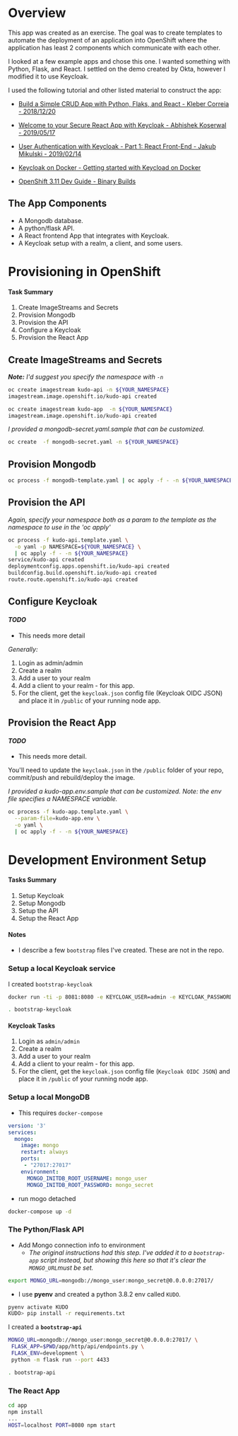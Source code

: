 # Overview

This app was created as an exercise. The goal was to create templates to automate the deployment of an application into OpenShift where the application has least 2 components which communicate with each other.

I looked at a few example apps and chose this one.  I wanted something with Python, Flask, and React.  I settled on the demo created by Okta, however I modified it to use Keycloak.

I used the following tutorial and other listed material to construct the app:

* [Build a Simple CRUD App with Python, Flaks, and React - Kleber Correia - 2018/12/20](https://developer.okta.com/blog/2018/12/20/crud-app-with-python-flask-react)

* [Welcome to your Secure React App with Keycloak - Abhishek Koserwal - 2019/05/17](https://medium.com/keycloak/secure-react-app-with-keycloak-4a65614f7be2)

* [User Authentication with Keycloak - Part 1: React Front-End - Jakub Mikulski - 2019/02/14](https://scalac.io/user-authentication-keycloak-1/)

* [Keycloak  on Docker - Getting started with Keycload on Docker](https://www.keycloak.org/getting-started/getting-started-docker)

* [OpenShift 3.11 Dev Guide - Binary Builds](https://docs.openshift.com/container-platform/3.11/dev_guide/dev_tutorials/binary_builds.html#binary-builds-private-code)

## The App Components

* A Mongodb database.
* A python/flask API.
* A React frontend App that integrates with Keycloak.
* A Keycloak setup with a realm, a client, and some users.


# Provisioning in OpenShift
#### Task Summary

1. Create ImageStreams and Secrets
2. Provision Mongodb
3. Provision the API
4. Configure a Keycloak
5. Provision the React App

## Create ImageStreams and Secrets

_**Note:** I'd suggest you specify the namespace with `-n`_
```bash
oc create imagestream kudo-api -n ${YOUR_NAMESPACE}
imagestream.image.openshift.io/kudo-api created
```

```bash
oc create imagestream kudo-app  -n ${YOUR_NAMESPACE}
imagestream.image.openshift.io/kudo-api created
```

_I provided a mongodb-secret.yaml.sample that can be customized._
```bash
oc create  -f mongodb-secret.yaml -n ${YOUR_NAMESPACE}
```


## Provision Mongodb

```bash
oc process -f mongodb-template.yaml | oc apply -f - -n ${YOUR_NAMESPACE}
```

## Provision the API

_Again, specify your namespace both as a param to the template as the namespace to use in the 'oc apply'_
```bash
oc process -f kudo-api.template.yaml \
  -o yaml -p NAMESPACE=${YOUR_NAMESPACE} \
  | oc apply -f - -n ${YOUR_NAMESPACE}
service/kudo-api created
deploymentconfig.apps.openshift.io/kudo-api created
buildconfig.build.openshift.io/kudo-api created
route.route.openshift.io/kudo-api created
```
## Configure Keycloak

#### _TODO_
* This needs more detail

_Generally:_
1. Login as admin/admin
2. Create a realm
3. Add a user to your realm
4. Add a client to your realm - for this app.
5. For the client, get the `keycloak.json` config file (Keycloak OIDC JSON) and place it in `/public` of your running node app.


## Provision the React App

#### _TODO_
* This needs more detail.

You'll need to update the `keycloak.json` in the `/public` folder of your repo, commit/push and rebuild/deploy the image.

_I provided a kudo-app.env.sample that can be customized. Note: the env file specifies a NAMESPACE variable._
```bash
oc process -f kudo-app.template.yaml \
  --param-file=kudo-app.env \
  -o yaml \
  | oc apply -f - -n ${YOUR_NAMESPACE}
```

# Development Environment Setup
#### Tasks Summary

1. Setup Keycloak
2. Setup Mongodb
3. Setup the API
4. Setup the React App

#### Notes
* I describe a few `bootstrap` files I've created.  These are not in the repo.  

### Setup a local Keycloak service

I created `bootstrap-keycloak`
```bash
docker run -ti -p 8081:8080 -e KEYCLOAK_USER=admin -e KEYCLOAK_PASSWORD=admin quay.io/keycloak/keycloak:9.0.2
```

```bash
. bootstrap-keycloak
```

#### Keycloak Tasks

1. Login as `admin/admin`
2. Create a realm
3. Add a user to your realm
4. Add a client to your realm - for this app.
5. For the client, get the `keycloak.json` config file (`Keycloak OIDC JSON`) and place it in `/public` of your running node app.

### Setup a local MongoDB

* This requires `docker-compose`

```yaml
version: '3'
services:
  mongo:
    image: mongo
    restart: always
    ports:
     - "27017:27017"
    environment:
      MONGO_INITDB_ROOT_USERNAME: mongo_user
      MONGO_INITDB_ROOT_PASSWORD: mongo_secret
```

* run mogo detached

```bash
docker-compose up -d
```

### The Python/Flask API

* Add Mongo connection info to environment
  * _The original instructions had this step.  I've added it to a `bootstrap-app` script instead, but showing this here so that it's clear the `MONGO_URL`must be set._

```bash
export MONGO_URL=mongodb://mongo_user:mongo_secret@0.0.0.0:27017/
```

* I use **pyenv** and created a python 3.8.2 env called `KUDO`.

```bash
pyenv activate KUDO
KUDO> pip install -r requirements.txt
```

I created a **`bootstrap-api`**

```bash
MONGO_URL=mongodb://mongo_user:mongo_secret@0.0.0.0:27017/ \
 FLASK_APP=$PWD/app/http/api/endpoints.py \
 FLASK_ENV=development \
 python -m flask run --port 4433
```

```bash
. bootstrap-api
```
### The React App

```bash
cd app
npm install
...
HOST=localhost PORT=8080 npm start
```
